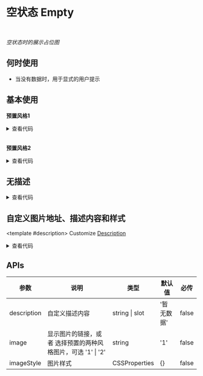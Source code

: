 # 空状态 Empty

<br/>

*空状态时的展示占位图*

## 何时使用

- 当没有数据时，用于显式的用户提示

## 基本使用

**预置风格1**

<Empty />

<details>
<summary>查看代码</summary>

```vue
<template>
  <Empty />
</template>
```

</details>

<br/>

**预置风格2**

<Empty image="2" />

<details>
<summary>查看代码</summary>

```vue
<template>
  <Empty image="2" />
</template>
```

</details>

## 无描述

<Empty :description="null" />

<details>
<summary>查看代码</summary>

```vue
<template>
  <Empty :description="null" />
</template>
```

</details>

## 自定义图片地址、描述内容和样式

<Empty
  image="https://gw.alipayobjects.com/mdn/miniapp_social/afts/img/A*pevERLJC9v0AAAAAAAAAAABjAQAAAQ/original"
  :image-style="{
    width: '100px',
    height: '60px'
  }">
  <template #description>
    <span>
      Customize
      <a href="#API">Description</a>
    </span>
  </template>
</Empty>

<details>
<summary>查看代码</summary>

```vue
<template>
  <Empty
  image="https://gw.alipayobjects.com/mdn/miniapp_social/afts/img/A*pevERLJC9v0AAAAAAAAAAABjAQAAAQ/original"
  :image-style="{
    width: '100px',
    height: '60px'
  }">
  <template #description>
    <span>
      Customize
      <a href="#API">Description</a>
    </span>
  </template>
</Empty>
</template>
```

</details>

## APIs

参数 | 说明 | 类型 | 默认值 | 必传
-- | -- | -- | -- | --
description | 自定义描述内容 | string &#124; slot | '暂无数据' | false
image | 显示图片的链接，或者 选择预置的两种风格图片，可选 '1' &#124; '2' | string | '1' | false
imageStyle | 图片样式 | CSSProperties | {} | false
